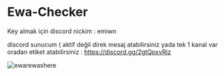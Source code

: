 # Ewa-Checker
Key almak için discord nickim : emiwn 

discord sunucum ( aktif değil direk mesaj atabilirsiniz yada tek 1 kanal var oradan etiket atabilirsiniz : https://discord.gg/2gtQpxvRjz

![ewarewashere](https://hizliresim.com/aj2xji2)

